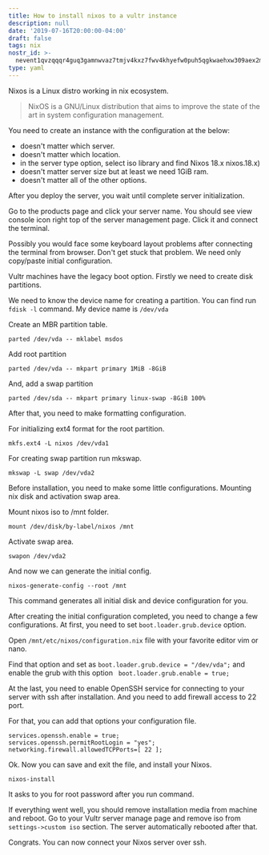 ```yaml
---
title: How to install nixos to a vultr instance
description: null
date: '2019-07-16T20:00:00-04:00'
draft: false
tags: nix
nostr_id: >-
  nevent1qvzqqqr4guq3gamnwvaz7tmjv4kxz7fwv4khyefw0puh5qgkwaehxw309aex2mrp0yhxummnw3ezucnpdejqz9rhwden5te0wfjkccte9ejxzmt4wvhxjmcprpmhxue69uhhyetvv9ujuumwdae8gtnnda3kjctvqyxhwumn8ghj7mn0wvhxcmmvqyt8wumn8ghj7un9d3shjtnswf5k6ctv9ehx2aqppamhxue69uhkummnw3ezumt0d5q3vamnwvaz7tmjv4kxz7fwdehhxtnnda3kjctvqyd8wumn8ghj7ctjw35kxmr9wvhxcctev4erxtnwv4mhxqg7waehxw309akkcuewv94kgetwd9azuetyw5h8gu30dehhxarjqqs8xadz6efxyqgf9xexzefzzndwkgzps6xlhnfxek0y6dm00rs8xasnflgfe
type: yaml
---
```



Nixos is a Linux distro working in nix ecosystem. 

> NixOS is a GNU/Linux distribution that aims to improve the state of the art in system configuration management.
<!--more-->

You need to create an instance with the configuration at the below:

- doesn't matter which server.
- doesn't matter which location.
- in the server type option, select iso library and find Nixos 18.x
nixos.18.x)
- doesn't matter server size but at least we need 1GiB ram.
- doesn't matter all of the other options.


After you deploy the server, you wait until complete server initialization. 

Go to the products page and click your server name. You should see view console icon right top of the server management page. Click it and connect the terminal.

Possibly you would face some keyboard layout problems after connecting the terminal from browser. Don't get stuck that problem. We need only copy/paste initial configuration.

Vultr machines have the legacy boot option. Firstly we need to create disk partitions.

We need to know the device name for creating a partition. You can find run `fdisk -l` command. My device name is `/dev/vda`

Create an MBR partition table.

`parted /dev/vda -- mklabel msdos`

Add root partition

`parted /dev/vda -- mkpart primary 1MiB -8GiB`

And, add a swap partition

`parted /dev/sda -- mkpart primary linux-swap -8GiB 100%`


After that, you need to make formatting configuration. 

For initializing ext4 format for the root partition.

`mkfs.ext4 -L nixos /dev/vda1`

For creating swap partition run mkswap.

`mkswap -L swap /dev/vda2`



Before installation, you need to make some little configurations. Mounting nix disk and activation swap area.

Mount nixos iso to /mnt folder.

`mount /dev/disk/by-label/nixos /mnt`

Activate swap area.

`swapon /dev/vda2`

And now we can generate the initial config.

`nixos-generate-config --root /mnt`

This command generates all initial disk and device configuration for you.

After creating the initial configuration completed, you need to change a few configurations. At first, you need to set `boot.loader.grub.device` option.

Open `/mnt/etc/nixos/configuration.nix` file with your favorite editor vim or nano.

Find that option and set as `boot.loader.grub.device = "/dev/vda";` and enable the grub with this option ` boot.loader.grub.enable = true;`

At the last, you need to enable OpenSSH service for connecting to your server with ssh after installation. And you need to add firewall access to 22 port.

For that, you can add that options your configuration file.

```
services.openssh.enable = true;
services.openssh.permitRootLogin = "yes";
networking.firewall.allowedTCPPorts=[ 22 ];
```

Ok. Now you can save and exit the file, and install your Nixos.

`nixos-install`

It asks to you for root password after you run command. 

If everything went well, you should remove installation media from machine and reboot. Go to your Vultr server manage page and remove iso from `settings->custom iso` section.
The server automatically rebooted after that.

Congrats. You can now connect your Nixos server over ssh.

